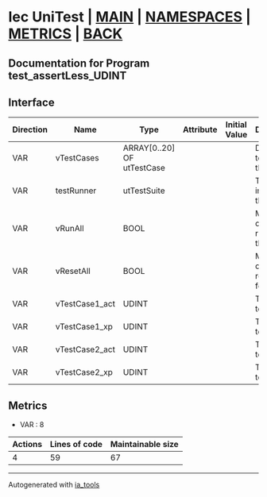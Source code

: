 # Iec UniTest | [MAIN] | [NAMESPACES] | [METRICS] | [BACK]  

## Documentation for Program test_assertLess_UDINT  

## Interface  

| Direction | Name | Type | Attribute | Initial Value | Documentation |
| --------- | ---- | ---- | --------- | ------------- | ------------- |
| VAR | vTestCases | ARRAY[0..20] OF utTestCase |  |  | Definition of all test cases for this POU |  
| VAR | testRunner | utTestSuite |  |  | Test Suite fb instance to run the tests |  
| VAR | vRunAll | BOOL |  |  | Manual command to run all tests for this POU |  
| VAR | vResetAll | BOOL |  |  | Manual command to reset all tests for this POU |  
| VAR | vTestCase1_act | UDINT |  |  | Test data 1 of test case 1 |  
| VAR | vTestCase1_xp | UDINT |  |  | Test data 2 of test case 1 |  
| VAR | vTestCase2_act | UDINT |  |  | Test data 1 of test case 2 |  
| VAR | vTestCase2_xp | UDINT |  |  | Test data 2 of test case 2 |  


## Metrics  

- VAR : 8

| Actions | Lines of code | Maintainable size |
| ------- | ------------- | ----------------- |
| 4 | 59 | 67 |

---
Autogenerated with [ia_tools](https://github.com/tkucic/ia_tools)  

[MAIN]: ../../../../index.md
[NAMESPACES]: ../../nsList.md
[METRICS]: ../../../metrics.md
[BACK]: ../nsMain.md
